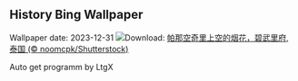 ## History Bing Wallpaper
Wallpaper date: 2023-12-31
![](https://www.bing.com/th?id=OHR.ThailandNewYears_ZH-CN2058192262_UHD.jpg&w=1000)Download: [帕那空奇里上空的烟花，碧武里府,泰国 (© noomcpk/Shutterstock)](https://www.bing.com/th?id=OHR.ThailandNewYears_ZH-CN2058192262_UHD.jpg)

Auto get programm by LtgX
